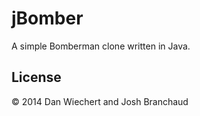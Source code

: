 # jBomber

A simple Bomberman clone written in Java.

## License

&copy; 2014 Dan Wiechert and Josh Branchaud
